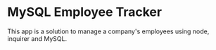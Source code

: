 # MySQL Employee Tracker

This app is a solution to manage a company's employees using node, inquirer and MySQL.